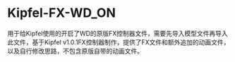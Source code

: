 # Kipfel-FX-WD_ON
用于给Kipfel使用的开启了WD的原版FX控制器文件，需要先导入模型文件再导入此文件，基于Kipfel v1.0.1FX控制器制作，提供了FX文件和额外追加的动画文件，以及自行修改思路，不包含原版自带的动画文件。
